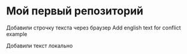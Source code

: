 # Мой первый репозиторий

Добавили строчку текста через браузер Add english text for conflict example

Добавили текст локально
